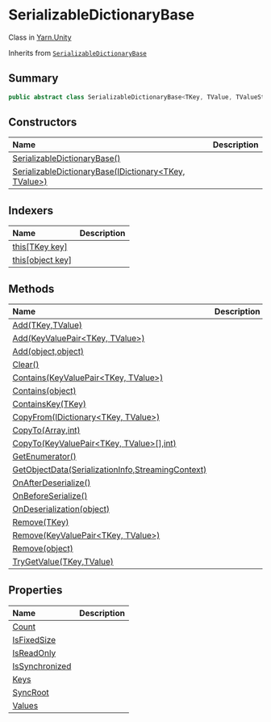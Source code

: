 # SerializableDictionaryBase

Class in [Yarn.Unity](/docs/api/csharp/yarn.unity.md)

Inherits from [`SerializableDictionaryBase`](/docs/api/csharp/yarn.unity.serializabledictionarybase-1.md)

## Summary



```csharp
public abstract class SerializableDictionaryBase<TKey, TValue, TValueStorage> : SerializableDictionaryBase, IDictionary<TKey, TValue>, IDictionary, ISerializationCallbackReceiver, IDeserializationCallback, ISerializable
```

## Constructors

|Name|Description|
|:---|:---|
|[SerializableDictionaryBase()](/docs/api/csharp/yarn.unity.serializabledictionarybase..ctor-1.md)||
|[SerializableDictionaryBase(IDictionary<TKey, TValue>)](/docs/api/csharp/yarn.unity.serializabledictionarybase..ctor-2.md)||

## Indexers

|Name|Description|
|:---|:---|
|[this[TKey key]](/docs/api/csharp/yarn.unity.serializabledictionarybase.this[]-1.md)||
|[this[object key]](/docs/api/csharp/yarn.unity.serializabledictionarybase.this[]-2.md)||

## Methods

|Name|Description|
|:---|:---|
|[Add(TKey,TValue)](/docs/api/csharp/yarn.unity.serializabledictionarybase.add-1.md)||
|[Add(KeyValuePair<TKey, TValue>)](/docs/api/csharp/yarn.unity.serializabledictionarybase.add-2.md)||
|[Add(object,object)](/docs/api/csharp/yarn.unity.serializabledictionarybase.add-3.md)||
|[Clear()](/docs/api/csharp/yarn.unity.serializabledictionarybase.clear.md)||
|[Contains(KeyValuePair<TKey, TValue>)](/docs/api/csharp/yarn.unity.serializabledictionarybase.contains-1.md)||
|[Contains(object)](/docs/api/csharp/yarn.unity.serializabledictionarybase.contains-2.md)||
|[ContainsKey(TKey)](/docs/api/csharp/yarn.unity.serializabledictionarybase.containskey.md)||
|[CopyFrom(IDictionary<TKey, TValue>)](/docs/api/csharp/yarn.unity.serializabledictionarybase.copyfrom.md)||
|[CopyTo(Array,int)](/docs/api/csharp/yarn.unity.serializabledictionarybase.copyto-2.md)||
|[CopyTo(KeyValuePair<TKey, TValue>[],int)](/docs/api/csharp/yarn.unity.serializabledictionarybase.copyto-1.md)||
|[GetEnumerator()](/docs/api/csharp/yarn.unity.serializabledictionarybase.getenumerator.md)||
|[GetObjectData(SerializationInfo,StreamingContext)](/docs/api/csharp/yarn.unity.serializabledictionarybase.getobjectdata.md)||
|[OnAfterDeserialize()](/docs/api/csharp/yarn.unity.serializabledictionarybase.onafterdeserialize.md)||
|[OnBeforeSerialize()](/docs/api/csharp/yarn.unity.serializabledictionarybase.onbeforeserialize.md)||
|[OnDeserialization(object)](/docs/api/csharp/yarn.unity.serializabledictionarybase.ondeserialization.md)||
|[Remove(TKey)](/docs/api/csharp/yarn.unity.serializabledictionarybase.remove-1.md)||
|[Remove(KeyValuePair<TKey, TValue>)](/docs/api/csharp/yarn.unity.serializabledictionarybase.remove-2.md)||
|[Remove(object)](/docs/api/csharp/yarn.unity.serializabledictionarybase.remove-3.md)||
|[TryGetValue(TKey,TValue)](/docs/api/csharp/yarn.unity.serializabledictionarybase.trygetvalue.md)||

## Properties

|Name|Description|
|:---|:---|
|[Count](/docs/api/csharp/yarn.unity.serializabledictionarybase.count.md)||
|[IsFixedSize](/docs/api/csharp/yarn.unity.serializabledictionarybase.isfixedsize.md)||
|[IsReadOnly](/docs/api/csharp/yarn.unity.serializabledictionarybase.isreadonly.md)||
|[IsSynchronized](/docs/api/csharp/yarn.unity.serializabledictionarybase.issynchronized.md)||
|[Keys](/docs/api/csharp/yarn.unity.serializabledictionarybase.keys.md)||
|[SyncRoot](/docs/api/csharp/yarn.unity.serializabledictionarybase.syncroot.md)||
|[Values](/docs/api/csharp/yarn.unity.serializabledictionarybase.values.md)||

